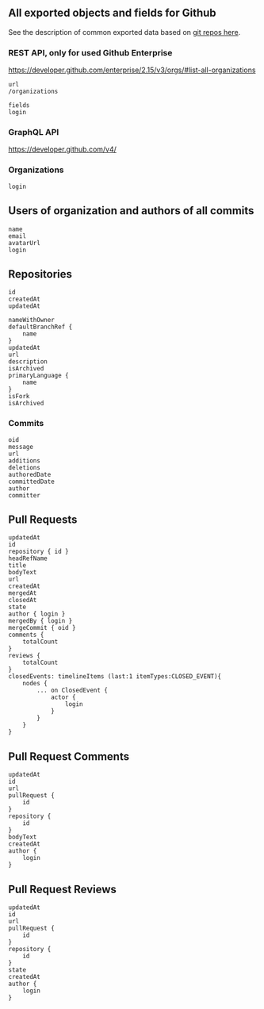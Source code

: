 ## All exported objects and fields for Github

See the description of common exported data based on [git repos here](../../../_docs/exported_data.md).

### REST API, only for used Github Enterprise

https://developer.github.com/enterprise/2.15/v3/orgs/#list-all-organizations

```
url
/organizations

fields
login
```

### GraphQL API

https://developer.github.com/v4/

### Organizations

```
login
```

## Users of organization and authors of all commits 

```
name
email
avatarUrl
login
```

## Repositories

```
id
createdAt
updatedAt

nameWithOwner
defaultBranchRef {
    name
}
updatedAt
url	
description		
isArchived	
primaryLanguage {
    name
}
isFork
isArchived
```

### Commits

```
oid
message
url
additions
deletions
authoredDate
committedDate
author
committer
```

## Pull Requests

```
updatedAt
id
repository { id }
headRefName
title
bodyText
url
createdAt
mergedAt
closedAt
state
author { login }						
mergedBy { login }
mergeCommit { oid }
comments {
    totalCount
}
reviews {
    totalCount
}
closedEvents: timelineItems (last:1 itemTypes:CLOSED_EVENT){
    nodes {
        ... on ClosedEvent {
            actor {
                login
            }
        }
    }
}
```

## Pull Request Comments
```
updatedAt
id
url
pullRequest {
    id
}
repository {
    id
}						
bodyText
createdAt
author {
    login
}
```

## Pull Request Reviews

```
updatedAt
id
url
pullRequest {
    id
}
repository {
    id
}
state
createdAt
author {
    login
}
```